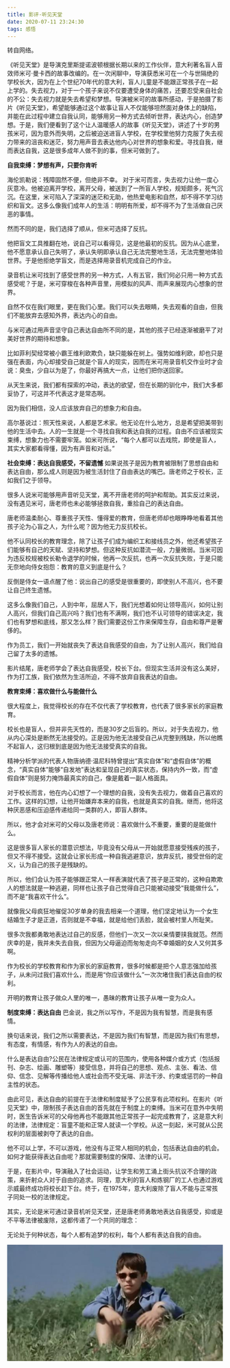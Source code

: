 ```yaml
---
title: 影评-听见天堂
date: 2020-07-11 23:24:30
tags: 感悟
---
```



转自网络。

《听见天堂》是导演克里斯提诺波顿根据长期以来的工作伙伴，意大利著名盲人音效师米可·曼卡西的故事改编的。在一次闲聊中，导演获悉米可在一个与世隔绝的学校长大，因为在上个世纪70年代的意大利，盲人儿童是不能跟正常孩子在一起上学的。失去视力，对于一个孩子来说不仅要遭受身体的痛苦，还要忍受来自社会的不公：失去视力就是失去希望和梦想。导演被米可的故事所感动，于是拍摄了影片《听见天堂》，希望能够通过这个故事让盲人不仅能够坦然面对身体上的缺陷，并能在此过程中建立自我认同，能够用另一种方式去倾听世界，表达内心，创造梦想。于是，我们便看到了这个让人温暖感人的故事《听见天堂》，讲述了十岁的男孩米可，因为意外而失明，之后被迫送进盲人学校，在学校里他努力克服了失去视力带来的沮丧和迷茫，努力用声音去表达他内心对世界的想象和爱。寻找自我，继而表达自我，这是很多成年人做不到的事，但米可做到了。

**自我束缚：梦想有声，只要你肯听**

海伦凯勒说：残障固然不便，但绝非不幸。
对于米可而言，失去视力让他一度心灰意冷。他被迫离开学校，离开父母，被送到了一所盲人学校，规矩颇多，死气沉沉。在这里，米可陷入了深深的迷茫和无助，他热爱电影和自然，却不得不学习纺织和盲文。这多么像我们成年人的生活：明明有所爱，却不得不为了生活做自己厌恶的事情。

然而不同的是，我们选择了顺从，但米可选择了反抗。

他把盲文工具推翻在地，说自己可以看得见，这是他最初的反抗。因为从心底里，他不愿意承认自己失明了，承认失明即承认自己无法完整地生活，无法完整地体验世界。于是他拒绝学盲文，而是选择用录音机完成自己的作业。

录音机让米可找到了感受世界的另一种方式，人有五官，我们何必只用一种方式去感受呢？于是，米可穿梭在各种声音里，用模拟的风声、雨声来展现内心想象的世界。

自然不仅在我们眼里，更在我们心里。我们可以失去眼睛，失去观看的自由，但我们不能放弃去感知外界，表达内心的自由。

与米可通过用声音坚守自己表达自由所不同的是，其他的孩子已经逐渐被磨平了对美好世界的期待和想象。

比如菲利契经常被小霸王维利欧欺负，缺只能躲在树上。强势如维利欧，却也只是强在表面，内心却接受自己就是个盲人的现实，因而在米可用录音机交作业时才会说：臭虫，少自以为是了，你最好再搞大一点，让他们把你送回家。

从天生来说，我们都有探索的冲动，表达的欲望，但在长期的驯化中，我们大多都妥协了，可这并不代表这才是常态啊。

因为我们相信，没人应该放弃自己的想象力和自由。

高尔基说过：照天性来说，人都是艺术家。他无论在什么地方，总是希望把美带到他的生活中去。人的一生就是一个寻找自我和表达自我的过程。自由不应该被现实束缚，想象力也不需要牢笼。如米可所说，“每个人都可以去戏院，即使是盲人，其实大家都看得懂，因为有声音和对话。”

**社会束缚：表达自我感受，不留遗憾**
如果说孩子是因为教育被限制了思想自由和表达自由，那么成人则是因为被生活封住了自由表达的嘴巴。唐老师之于校长，正如我们之于领导。

很多人说米可能够用声音听见天堂，离不开唐老师的呵护和帮助。其实反过来说，没有遇见米可，唐老师也未必能够拯救自我，重拾自己的表达自由。

唐老师温柔耐心、尊重孩子天性、懂得爱的教育，但唐老师却也眼睁睁地看着其他孩子沦为心盲之人，为什么呢？因为他无力反抗校长。

他不认同校长的教育理念，除了让孩子们成为编织工和接线员之外，他还希望孩子们能够有自己的天赋、坚持和梦想。但这种反抗如潜流一般，力量微弱。当米可因为违反校规被校长勒令退学的时候，他再一次反抗，也再一次反抗失败，于是只能无奈地向侍女抱怨：教育的意义到底是什么？

反倒是侍女一语点醒了他：说出自己的感受是很重要的，即使别人不高兴，也不要让自己终生遗憾。

这多么像我们自己，人到中年，屈居人下，我们光想着如何让领导高兴，如何让别人高兴，但我们自己高兴吗？我们也有不满啊，我们也不认可领导的错误决定，我们也有梦想和底线，那又怎么样？我们需要这份工作来保障生存，自由和尊严是奢侈的。

作为员工，我们一开始就丧失了表达自我感受的自由，为了让别人高兴，我们给自己留了太多的遗憾。

影片结尾，唐老师学会了表达自我感受，校长下台。但现实生活并没有这么美好，作为打工族，我们依然为生活所迫，不得不放弃自我表达的自由。

**教育束缚：喜欢做什么与能做什么**

很大程度上，我觉得校长的存在不仅代表了学校教育，也代表了很多家长的家庭教育。

校长也是盲人，但并非先天性的，而是30岁之后盲的。所以，对于失去视力，他从内心深处是断然无法接受的。正是因为他无法接受自己从完整到残缺，所以他瞧不起盲人，这归根到底是因为他无法接受真实的自我。

精神分析学派的代表人物唐纳德·温尼科特曾提出“真实自体”和“虚假自体”的概念，“真实自体”能够“自发地”表达和呈现自己的真实状态，保持内外一致，而“虚假自体”则是努力掩饰最真实的自己，像是戴着一副人格面具。

对于校长而言，他在内心幻想了一个理想的自我，没有失去视力，做着自己喜欢的工作。这样的幻想，让他开始嫌弃本来的自我，也就是真实的自我。继而，他将这种厌恶感和压迫感传递给同一类群的人，即盲人群体。

所以，他才会对米可的父母以及唐老师说：喜欢做什么不重要，重要的是能做什么。

这是很多盲人家长的潜意识想法，毕竟没有父母从一开始就愿意接受残疾的孩子，但又不得不接受。这就会让家长形成一种自我逃避意识，放弃反抗，接受世俗的定义，认为自己的孩子是残缺的。

所以，他们会认为孩子能够跟正常人一样表演就代表了孩子是正常的，这种自欺欺人的想法就是一种逃避，同样也让孩子自己觉得自己只能被动接受“我能做什么”，而不是“我喜欢干什么”。

就像我父母疯狂地催促30岁单身的我去相亲一个道理，他们坚定地认为一个女生结婚生子才是正道，否则就是不幸福，就是给他们丢脸，就会被村里人所耻笑。

很多次我都勇敢地表达过自己的反感，但他们一次又一次以亲情要挟我就范。然而庆幸的是，我并未失去自我，但因为父母逼迫而匆匆走向不幸婚姻的女人又何其多啊。

作为校长的学校教育和作为家长的家庭教育，很多时候都是把个人意志强加给孩子，从未问过我们喜欢什么，而是用“你应该做什么”一次次堵住我们表达自由的权利。

开明的教育让孩子做众人里的唯一，愚昧的教育让孩子从唯一变为众人。

**制度束缚：表达自由**
巴金说，我之所以写作，不是因为我有智慧，而是我有感情。

换句话来说，我们之所以需要表达，不是因为我们有智慧，而是因为我们有思想，有态度，有情感，有作为人的表达的自由。

什么是表达自由?公民在法律规定或认可的范围内，使用各种媒介或方式（包括报刊、杂志、绘画、雕塑等）接受信息，并将自己的思想、观点、主张、看法、信仰、信念、见解等传播给他人或社会而不受无端、非法干涉、约束或惩罚的一种自主性的状态。

由此可见，表达自由的前提在于法律和制度赋予了公民享有此项权利。在影片《听见天堂》中，限制孩子表达自由的首先就在于制度上的束缚。当米可在意外中失明时，医生告诉米可的父母他再也不能跟其他正常孩子一起完成教育了，这是意大利的法律，法律规定：盲童不能和正常人就读一个学校。从这一刻起，米可就从公民权利的层面被剥夺了表达的自由。

他不可以上学，不可以游戏，他没有与正常人相同的机会，包括表达自由的机会。如何才能获得表达自由呢？那就需要制度的保障、法律的认可。

于是，在影片中，导演融入了社会运动，让学生和劳工涌上街头抗议不合理的政策，来折射众人对于自由的追求。同理，意大利的盲人和炼钢厂的工人也通过游戏示威最终成功将校长赶下台。终于，在1975年，意大利废除了盲人不能与正常孩子同处一校的法律规定。

其实，无论是米可通过录音机听见天堂，还是唐老师勇敢地表达自我感受，抑或是不平等法律被废除，这都传递了一个共同的理念：

无论处于何种状态，每个人都有追梦的权利，每个人都有表达自我的自由。

<div align=center>

![](/img/tingjiantiantang.jpg)

</div>
